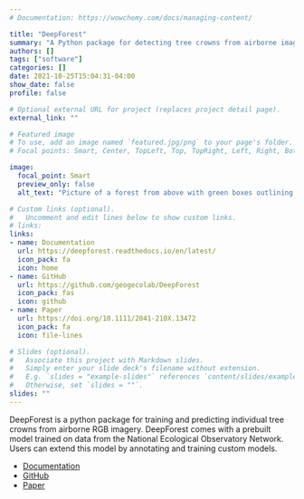 ```yaml
---
# Documentation: https://wowchemy.com/docs/managing-content/

title: "DeepForest"
summary: "A Python package for detecting tree crowns from airborne imagery with an out-of-the-box model & support for fine tuning"
authors: []
tags: ["software"]
categories: []
date: 2021-10-25T15:04:31-04:00
show_date: false
profile: false

# Optional external URL for project (replaces project detail page).
external_link: ""

# Featured image
# To use, add an image named `featured.jpg/png` to your page's folder.
# Focal points: Smart, Center, TopLeft, Top, TopRight, Left, Right, BottomLeft, Bottom, BottomRight.

image:
  focal_point: Smart
  preview_only: false
  alt_text: "Picture of a forest from above with green boxes outlining tree crowns"

# Custom links (optional).
#   Uncomment and edit lines below to show custom links.
# links:
links:
- name: Documentation
  url: https://deepforest.readthedocs.io/en/latest/
  icon_pack: fa
  icon: home
- name: GitHub
  url: https://github.com/geogecolab/DeepForest
  icon_pack: fas
  icon: github
- name: Paper
  url: https://doi.org/10.1111/2041-210X.13472
  icon_pack: fa
  icon: file-lines

# Slides (optional).
#   Associate this project with Markdown slides.
#   Simply enter your slide deck's filename without extension.
#   E.g. `slides = "example-slides"` references `content/slides/example-slides.md`.
#   Otherwise, set `slides = ""`.
slides: ""
---
```


DeepForest is a python package for training and predicting individual tree crowns from airborne RGB imagery. DeepForest comes with a prebuilt model trained on data from the National Ecological Observatory Network. Users can extend this model by annotating and training custom models.

- [Documentation](https://deepforest.readthedocs.io/en/latest/)
- [GitHub](https://github.com/geogecolab/DeepForest)
- [Paper](https://doi.org/10.1111/2041-210X.13472)
